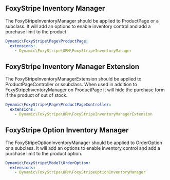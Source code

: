 ## FoxyStripe Inventory Manager
The FoxyStripeInventoryManager should be applied to ProductPage or a subclass.
It will add an options to enable inventory control and add a purchase limit to the product.
```yml
Dynamic\FoxyStripe\Page\ProductPage:
  extensions:
    - Dynamic\FoxyStripe\ORM\FoxyStripeInventoryManager
```

## FoxyStripe Inventory Manager Extension
The FoxyStripeInventoryManagerExtension should be applied to ProductPageController or  ssubclass.
When used in addition to FoxyStripeInventoryManager on ProductPage it will hide the purchase form if the product of out of stock.
```yml
Dynamic\FoxyStripe\Page\ProductPageController:
  extensions:
    - Dynamic\FoxyStripe\ORM\FoxyStripeInventoryManagerExtension
```

## FoxyStripe Option Inventory Manager
The FoxyStripeOptionInventoryManager should be applied to OrderOption or a subclass.
It will add an options to enable inventory control and add a purchase limit to the product option.
```yml
Dynamic\FoxyStripe\Model\OrderOption:
  extensions:
    - Dynamic\FoxyStripe\ORM\FoxyStripeOptionInventoryManager
```
